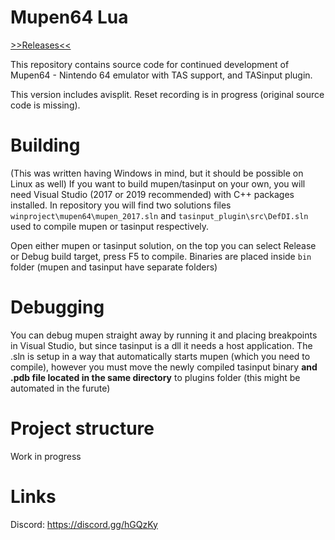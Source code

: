 # Mupen64 Lua
[>>Releases<<](https://github.com/mkdasher/mupen64-rr-lua-/releases)

This repository contains source code for continued development of Mupen64 - Nintendo 64 emulator with TAS support, and TASinput plugin. 

This version includes avisplit. Reset recording is in progress (original source code is missing).

# Building
(This was written having Windows in mind, but it should be possible on Linux as well)
If you want to build mupen/tasinput on your own, you will need Visual Studio (2017 or 2019 recommended) with C++ packages installed. In repository you will find two solutions files `winproject\mupen64\mupen_2017.sln` and `tasinput_plugin\src\DefDI.sln` used to compile mupen or tasinput respectively. 

Open either mupen or tasinput solution, on the top you can select Release or Debug build target, press F5 to compile. Binaries are placed inside `bin` folder (mupen and tasinput have separate folders)

# Debugging
You can debug mupen straight away by running it and placing breakpoints in Visual Studio, but since tasinput is a dll it needs a host application. The .sln is setup in a way that automatically starts mupen (which you need to compile), however you must move the newly compiled tasinput binary **and .pdb file located in the same directory** to plugins folder (this might be automated in the furute)

# Project structure
Work in progress

# Links
Discord: https://discord.gg/hGQzKy
